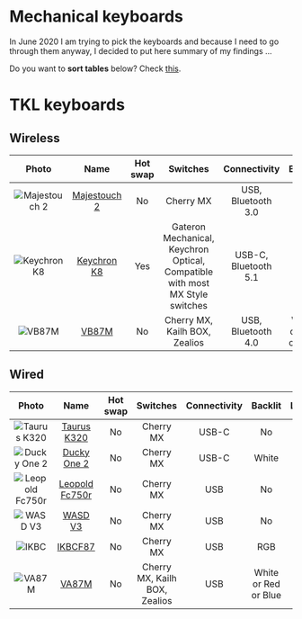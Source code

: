# Mechanical keyboards

In June 2020 I am trying to pick the keyboards and because I need to go through them anyway, I decided to put here summary of my findings ...

Do you want to **sort tables** below? Check [this](https://stackoverflow.com/questions/42843288/is-there-any-way-to-make-markdown-tables-sortable).

# TKL keyboards

## Wireless
| Photo                        | Name                           | Hot swap | Switches                                                                     | Connectivity         | Backlit              | Layout    | KRO |
| :--------------------------: | :----------------------------: | :------: | :---------------------------------------------------------------------------:| :------------------: | :------------------: | :-------: | :-: |
| ![Majestouch 2][Majestouch2] | [Majestouch 2][Majestouch2Web] | No       | Cherry MX                                                                    | USB, Bluetooth 3.0   | No                   | ANSI, ISO | NK  |
| ![Keychron K8][KeychronK8]   | [Keychron K8][KeychronK8Web]   | Yes      | Gateron Mechanical, Keychron Optical, Compatible with most MX Style switches | USB-C, Bluetooth 5.1 | RGB                  | ANSI      | NK  |
| ![VB87M][VB87M]              | [VB87M][VB87MWeb]              | No       | Cherry MX, Kailh BOX, Zealios                                                | USB, Bluetooth 4.0   | White or Red or Blue | ANSI, ISO | NK  |

## Wired
| Photo                            | Name                               | Hot swap | Switches  | Connectivity      | Backlit | Layout               | KRO |
| :------------------------------: | :--------------------------------: | :------: | :-------: | :---------------: | :-----: | :------------------: | :-: |
| ![Taurus K320][TaurusK320]       | [Taurus K320][TaurusK320Web]       | No       | Cherry MX | USB-C             | No      | ANSI                 | NK  |
| ![Ducky One 2][DuckyOne2]        | [Ducky One 2][DuckyOne2Web]        | No       | Cherry MX | USB-C             | White   | ANSI, ISO            | NK  |
| ![Leopold Fc750r][LeopoldFc750r] | [Leopold Fc750r][LeopoldFc750rWeb] | No       | Cherry MX | USB               | No      | ANSI                 | 6K  |
| ![WASD V3][WASDV3]               | [WASD V3][WASDV3Web]               | No       | Cherry MX | USB               | No      | ANSI, ISO            | NK  |
| ![IKBC][IKBCF87]                 | [IKBCF87][IKBCF87Web]              | No       | Cherry MX | USB               | RGB     | ANSI, ISO            | NK  |
| ![VA87M][VA87M]                  | [VA87M][VA87MWeb]                  | No       | Cherry MX, Kailh BOX, Zealios | USB     | White or Red or Blue | ANSI, ISO | NK  |




[TaurusK320Web]: https://www.durgod.com/page9?_l=en&product_id=47
[Majestouch2Web]: https://www.diatec.co.jp/en/det.php?prod_c=2643
[VA87MWeb]: https://en.varmilo.com/keyboardproscenium/
[VB87MWeb]: https://en.varmilo.com/keyboardproscenium/
[KeychronK8Web]: https://www.keychron.com/pages/keychron-k8-wireless-mechanical-keyboard
[DuckyOne2Web]: https://www.duckychannel.com.tw/en/Ducky-One2-White-LED-TKL
[LeopoldFc750rWeb]: https://www.harum.io/products/leopold-fc750r-pd-gray-blue?variant=17281372192819
[WASDV3Web]: https://www.wasdkeyboards.com/wasd-v3-87-key-doubleshot-abs-gmk-penumbra-mechanical-keyboard.html
[IKBCF87Web]: http://www.ikbc.com.tw/f87

[TaurusK320]: Images/TKL/TaurusK320.png
[Majestouch2]: Images/TKL/Majestouch2.jpg
[VA87M]: Images/TKL/VA87M.jpg
[VB87M]: Images/TKL/VA87M.jpg
[KeychronK8]: Images/TKL/KeychronK8.jpeg
[DuckyOne2]: Images/TKL/DuckyOne2.png
[LeopoldFc750r]: Images/TKL/LeopoldFc750r.png
[WASDV3]: Images/TKL/WASDV3.jpg
[IKBCF87]: Images/TKL/IKBCF87.jpg